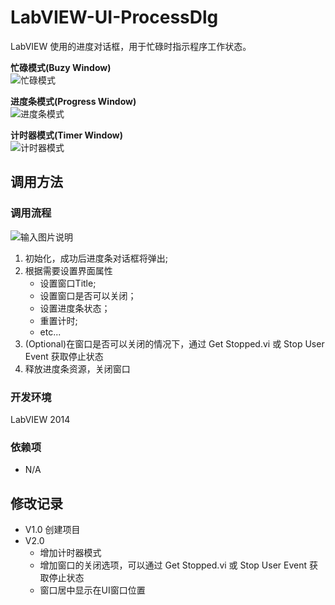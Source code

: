 LabVIEW-UI-ProcessDlg
===========================

LabVIEW 使用的进度对话框，用于忙碌时指示程序工作状态。

**忙碌模式(Buzy Window)**   
![忙碌模式](https://images.gitee.com/uploads/images/2018/1008/153055_08c8feaa_136753.png "屏幕截图.png")

**进度条模式(Progress Window)**   
![进度条模式](https://images.gitee.com/uploads/images/2018/1008/153124_5be7aa2a_136753.png "屏幕截图.png")

**计时器模式(Timer Window)**   
![计时器模式](https://images.gitee.com/uploads/images/2018/1008/152916_a3972e16_136753.png "屏幕截图.png")

调用方法
---------------

### 调用流程

![输入图片说明](https://images.gitee.com/uploads/images/2018/1008/153714_91320bc1_136753.png "屏幕截图.png")

 1. 初始化，成功后进度条对话框将弹出;
 2. 根据需要设置界面属性
    - 设置窗口Title;
    - 设置窗口是否可以关闭；
    - 设置进度条状态；
    - 重置计时;
    - etc...
 3. (Optional)在窗口是否可以关闭的情况下，通过 Get Stopped.vi 或 Stop User Event 获取停止状态
 4. 释放进度条资源，关闭窗口

### 开发环境
LabVIEW 2014

### 依赖项
 - N/A
 
修改记录
---------------
 - V1.0 创建项目
 - V2.0 
    - 增加计时器模式
    - 增加窗口的关闭选项，可以通过 Get Stopped.vi 或 Stop User Event 获取停止状态
    - 窗口居中显示在UI窗口位置
